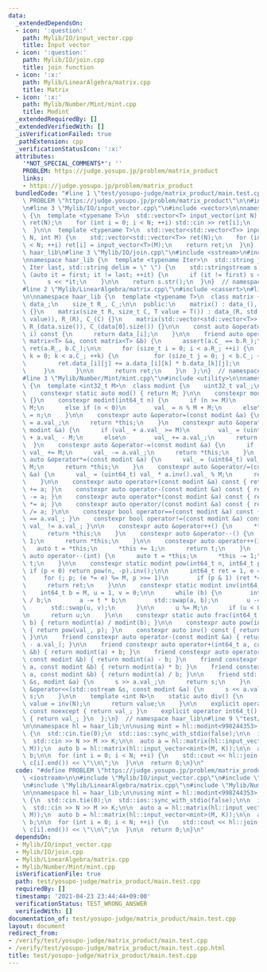 ```yaml
---
data:
  _extendedDependsOn:
  - icon: ':question:'
    path: Mylib/IO/input_vector.cpp
    title: Input vector
  - icon: ':question:'
    path: Mylib/IO/join.cpp
    title: join function
  - icon: ':x:'
    path: Mylib/LinearAlgebra/matrix.cpp
    title: Matrix
  - icon: ':x:'
    path: Mylib/Number/Mint/mint.cpp
    title: Modint
  _extendedRequiredBy: []
  _extendedVerifiedWith: []
  _isVerificationFailed: true
  _pathExtension: cpp
  _verificationStatusIcon: ':x:'
  attributes:
    '*NOT_SPECIAL_COMMENTS*': ''
    PROBLEM: https://judge.yosupo.jp/problem/matrix_product
    links:
    - https://judge.yosupo.jp/problem/matrix_product
  bundledCode: "#line 1 \"test/yosupo-judge/matrix_product/main.test.cpp\"\n#define\
    \ PROBLEM \"https://judge.yosupo.jp/problem/matrix_product\"\n\n#include <iostream>\n\
    \n#line 3 \"Mylib/IO/input_vector.cpp\"\n#include <vector>\n\nnamespace haar_lib\
    \ {\n  template <typename T>\n  std::vector<T> input_vector(int N) {\n    std::vector<T>\
    \ ret(N);\n    for (int i = 0; i < N; ++i) std::cin >> ret[i];\n    return ret;\n\
    \  }\n\n  template <typename T>\n  std::vector<std::vector<T>> input_vector(int\
    \ N, int M) {\n    std::vector<std::vector<T>> ret(N);\n    for (int i = 0; i\
    \ < N; ++i) ret[i] = input_vector<T>(M);\n    return ret;\n  }\n}  // namespace\
    \ haar_lib\n#line 3 \"Mylib/IO/join.cpp\"\n#include <sstream>\n#include <string>\n\
    \nnamespace haar_lib {\n  template <typename Iter>\n  std::string join(Iter first,\
    \ Iter last, std::string delim = \" \") {\n    std::stringstream s;\n\n    for\
    \ (auto it = first; it != last; ++it) {\n      if (it != first) s << delim;\n\
    \      s << *it;\n    }\n\n    return s.str();\n  }\n}  // namespace haar_lib\n\
    #line 2 \"Mylib/LinearAlgebra/matrix.cpp\"\n#include <cassert>\n#line 4 \"Mylib/LinearAlgebra/matrix.cpp\"\
    \n\nnamespace haar_lib {\n  template <typename T>\n  class matrix {\n    std::vector<std::vector<T>>\
    \ data_;\n    size_t R_, C_;\n\n  public:\n    matrix() : data_(), R_(0), C_(0)\
    \ {}\n    matrix(size_t R, size_t C, T value = T()) : data_(R, std::vector<T>(C,\
    \ value)), R_(R), C_(C) {}\n    matrix(std::vector<std::vector<T>> data) : data_(data),\
    \ R_(data.size()), C_(data[0].size()) {}\n\n    const auto &operator[](size_t\
    \ i) const {\n      return data_[i];\n    }\n\n    friend auto operator*(const\
    \ matrix<T> &a, const matrix<T> &b) {\n      assert(a.C_ == b.R_);\n\n      matrix\
    \ ret(a.R_, b.C_);\n\n      for (size_t i = 0; i < a.R_; ++i) {\n        for (size_t\
    \ k = 0; k < a.C_; ++k) {\n          for (size_t j = 0; j < b.C_; ++j) {\n   \
    \         ret.data_[i][j] += a.data_[i][k] * b.data_[k][j];\n          }\n   \
    \     }\n      }\n\n      return ret;\n    }\n  };\n}  // namespace haar_lib\n\
    #line 3 \"Mylib/Number/Mint/mint.cpp\"\n#include <utility>\n\nnamespace haar_lib\
    \ {\n  template <int32_t M>\n  class modint {\n    uint32_t val_;\n\n  public:\n\
    \    constexpr static auto mod() { return M; }\n\n    constexpr modint() : val_(0)\
    \ {}\n    constexpr modint(int64_t n) {\n      if (n >= M)\n        val_ = n %\
    \ M;\n      else if (n < 0)\n        val_ = n % M + M;\n      else\n        val_\
    \ = n;\n    }\n\n    constexpr auto &operator=(const modint &a) {\n      val_\
    \ = a.val_;\n      return *this;\n    }\n    constexpr auto &operator+=(const\
    \ modint &a) {\n      if (val_ + a.val_ >= M)\n        val_ = (uint64_t) val_\
    \ + a.val_ - M;\n      else\n        val_ += a.val_;\n      return *this;\n  \
    \  }\n    constexpr auto &operator-=(const modint &a) {\n      if (val_ < a.val_)\
    \ val_ += M;\n      val_ -= a.val_;\n      return *this;\n    }\n    constexpr\
    \ auto &operator*=(const modint &a) {\n      val_ = (uint64_t) val_ * a.val_ %\
    \ M;\n      return *this;\n    }\n    constexpr auto &operator/=(const modint\
    \ &a) {\n      val_ = (uint64_t) val_ * a.inv().val_ % M;\n      return *this;\n\
    \    }\n\n    constexpr auto operator+(const modint &a) const { return modint(*this)\
    \ += a; }\n    constexpr auto operator-(const modint &a) const { return modint(*this)\
    \ -= a; }\n    constexpr auto operator*(const modint &a) const { return modint(*this)\
    \ *= a; }\n    constexpr auto operator/(const modint &a) const { return modint(*this)\
    \ /= a; }\n\n    constexpr bool operator==(const modint &a) const { return val_\
    \ == a.val_; }\n    constexpr bool operator!=(const modint &a) const { return\
    \ val_ != a.val_; }\n\n    constexpr auto &operator++() {\n      *this += 1;\n\
    \      return *this;\n    }\n    constexpr auto &operator--() {\n      *this -=\
    \ 1;\n      return *this;\n    }\n\n    constexpr auto operator++(int) {\n   \
    \   auto t = *this;\n      *this += 1;\n      return t;\n    }\n    constexpr\
    \ auto operator--(int) {\n      auto t = *this;\n      *this -= 1;\n      return\
    \ t;\n    }\n\n    constexpr static modint pow(int64_t n, int64_t p) {\n     \
    \ if (p < 0) return pow(n, -p).inv();\n\n      int64_t ret = 1, e = n % M;\n \
    \     for (; p; (e *= e) %= M, p >>= 1)\n        if (p & 1) (ret *= e) %= M;\n\
    \      return ret;\n    }\n\n    constexpr static modint inv(int64_t a) {\n  \
    \    int64_t b = M, u = 1, v = 0;\n\n      while (b) {\n        int64_t t = a\
    \ / b;\n        a -= t * b;\n        std::swap(a, b);\n        u -= t * v;\n \
    \       std::swap(u, v);\n      }\n\n      u %= M;\n      if (u < 0) u += M;\n\
    \n      return u;\n    }\n\n    constexpr static auto frac(int64_t a, int64_t\
    \ b) { return modint(a) / modint(b); }\n\n    constexpr auto pow(int64_t p) const\
    \ { return pow(val_, p); }\n    constexpr auto inv() const { return inv(val_);\
    \ }\n\n    friend constexpr auto operator-(const modint &a) { return modint(M\
    \ - a.val_); }\n\n    friend constexpr auto operator+(int64_t a, const modint\
    \ &b) { return modint(a) + b; }\n    friend constexpr auto operator-(int64_t a,\
    \ const modint &b) { return modint(a) - b; }\n    friend constexpr auto operator*(int64_t\
    \ a, const modint &b) { return modint(a) * b; }\n    friend constexpr auto operator/(int64_t\
    \ a, const modint &b) { return modint(a) / b; }\n\n    friend std::istream &operator>>(std::istream\
    \ &s, modint &a) {\n      s >> a.val_;\n      return s;\n    }\n    friend std::ostream\
    \ &operator<<(std::ostream &s, const modint &a) {\n      s << a.val_;\n      return\
    \ s;\n    }\n\n    template <int N>\n    static auto div() {\n      static auto\
    \ value = inv(N);\n      return value;\n    }\n\n    explicit operator int32_t()\
    \ const noexcept { return val_; }\n    explicit operator int64_t() const noexcept\
    \ { return val_; }\n  };\n}  // namespace haar_lib\n#line 9 \"test/yosupo-judge/matrix_product/main.test.cpp\"\
    \n\nnamespace hl = haar_lib;\n\nusing mint = hl::modint<998244353>;\n\nint main()\
    \ {\n  std::cin.tie(0);\n  std::ios::sync_with_stdio(false);\n\n  int N, M, K;\n\
    \  std::cin >> N >> M >> K;\n\n  auto a = hl::matrix(hl::input_vector<mint>(N,\
    \ M));\n  auto b = hl::matrix(hl::input_vector<mint>(M, K));\n\n  auto c = a *\
    \ b;\n\n  for (int i = 0; i < N; ++i) {\n    std::cout << hl::join(c[i].begin(),\
    \ c[i].end()) << \"\\n\";\n  }\n\n  return 0;\n}\n"
  code: "#define PROBLEM \"https://judge.yosupo.jp/problem/matrix_product\"\n\n#include\
    \ <iostream>\n\n#include \"Mylib/IO/input_vector.cpp\"\n#include \"Mylib/IO/join.cpp\"\
    \n#include \"Mylib/LinearAlgebra/matrix.cpp\"\n#include \"Mylib/Number/Mint/mint.cpp\"\
    \n\nnamespace hl = haar_lib;\n\nusing mint = hl::modint<998244353>;\n\nint main()\
    \ {\n  std::cin.tie(0);\n  std::ios::sync_with_stdio(false);\n\n  int N, M, K;\n\
    \  std::cin >> N >> M >> K;\n\n  auto a = hl::matrix(hl::input_vector<mint>(N,\
    \ M));\n  auto b = hl::matrix(hl::input_vector<mint>(M, K));\n\n  auto c = a *\
    \ b;\n\n  for (int i = 0; i < N; ++i) {\n    std::cout << hl::join(c[i].begin(),\
    \ c[i].end()) << \"\\n\";\n  }\n\n  return 0;\n}\n"
  dependsOn:
  - Mylib/IO/input_vector.cpp
  - Mylib/IO/join.cpp
  - Mylib/LinearAlgebra/matrix.cpp
  - Mylib/Number/Mint/mint.cpp
  isVerificationFile: true
  path: test/yosupo-judge/matrix_product/main.test.cpp
  requiredBy: []
  timestamp: '2021-04-23 23:44:44+09:00'
  verificationStatus: TEST_WRONG_ANSWER
  verifiedWith: []
documentation_of: test/yosupo-judge/matrix_product/main.test.cpp
layout: document
redirect_from:
- /verify/test/yosupo-judge/matrix_product/main.test.cpp
- /verify/test/yosupo-judge/matrix_product/main.test.cpp.html
title: test/yosupo-judge/matrix_product/main.test.cpp
---
```

